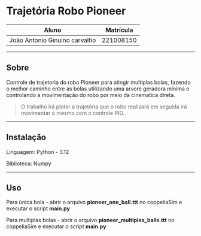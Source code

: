 # Trajetória Robo Pioneer

|             Aluno             | Matrícula |
|:-----------------------------:|:---------:|
| João Antonio Ginuino carvalho | 221008150 |


---

## Sobre

Controle de trajetoria do robo Pioneer para atingir multiplas bolas, fazendo o melhor caminho entre as bolas utilizando uma arvore geradora mínima e controlando a movimentação do robo por meio da cinematica direta.

> O trabalho irá plotar a trajetória que o robo realizará em seguida irá movimentar o mesmo com o controle PID.

---

## Instalação

Linguagem: Python - 3.12

Biblioteca: Numpy

---

## Uso

Para única bola - abrir o arquivo **pioneer_one_ball.ttt** no coppeliaSim e executar o script **main.py**

Para multiplas bolas - abrir o arquivo **pioneer_multiples_balls.ttt** no coppeliaSim e executar o script **main.py**